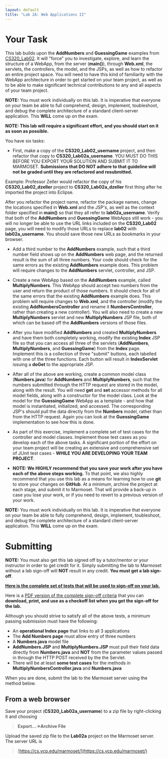 ```yaml
---
layout: default
title: "Lab 2A: Web Applications II"
---
```


Your Task
===============

This lab builds upon the **AddNumbers** and **GuessingGame** examples from [CS320\_Lab02](lab02.html).  It will "force" you to investigate, explore, and learn the structure of a WebApp, from the server (**main()**), through **Web.xml**, the servlets, the controllers, the model, and the JSPs, as well as how to refactor an entire project space.  You will need to have this kind of familiarity with the WebApp architecture in order to get started on your team project, as well as to be able to make significant technical contributions to any and all aspects of your team project.  

**NOTE:** You must work individually on this lab.  It is imperative that everyone on your team be able to full comprehend, design, implement, toubleshoot, and debug the complete architecture of a standard client-server application.  This **WILL** come up on the exam.

**NOTE: This lab will require a significant effort, and you should start on it as soon as possible.**

You have six tasks:

* First, make a copy of the **CS320\_Lab02_username** project, and then refactor that copy to **CS320\_Lab02a\_username**.  YOU MUST DO THIS BEFORE YOU EXPORT YOUR SOLUTION AND SUBMIT IT TO MARMOSET.  **Submissions that DO NOT adhere to that guideline will not be graded until they are refactored and resubmitted.**

Example: Professor Zeller would refactor the copy of his **CS320\_Lab02\_dzeller** project to **CS320\_Lab02a\_dzeller** first thing after he imported the project into Eclipse.

After you refactor the project name, refactor the package names, change the locations specified in **Web.xml** and the JSP's, as well as the context folder specified in **main()** so that they all refer to **lab02a\_username**. Verify that both of the **AddNumbers** and **GuessingGame** WebApps still work - you will no longer be able to use the URL links included on the **CS320\_Lab02** page, you will need to modify those URLs to replace **lab02** with **lab02a\_username**.  You should save those new URLs as bookmarks in your browser.

* Add a third number to the **AddNumbers** example, such that a third number field shows up on the **AddNumbers** web page, and the returned result is the sum of all three numbers.  Your code should check for the same errors as the existing **AddNumbers** example does.  This problem will require changes to the **AddNumbers** servlet, controller, and JSP.

* Create a new WebApp based on the **AddNumbers** example, called **MultiplyNumbers**.  This WebApp should accept two numbers from the user and return the product of those numbers.  It should check for all of the same errors that the existing **AddNumbers** example does.  This problem will require changes to **Web.xml**, and the controller (modify the existing **AddNumbersController** and rename it **NumbersController**, rather than creating a new controller).  You will also need to create a new **MultiplyNumbers** servlet and new **MultiplyNumbers** JSP file, both of which can be based off the **AddNumbers** versions of those files.

* After you have modified **AddNumbers** and created **MultiplyNumbers** and have them both completely working, modify the existing **Index** JSP file so that you can access all three of the servlets (**AddNumbers**, **MultiplyNumbers**, and **GuessingGame**) from the **Index** page.  Implement this is a collection of three "submit" buttons, each labelled with one of the three functions.  Each button will result in **IndexServlet** issuing a **doGet** to the appropriate JSP.

* After all of the above are working, create a common model class (**Numbers.java**) for **AddNumbers** and **MultiplyNumbers**, such that the numbers submitted through the HTTP request are stored in the model, along with the result.  You will need **get** and **set** accessor methods for all model fields, along with a constructor for the model class.  Look at the model for the **GuessingGame** WebApp as a template - and how that model is instantiated, initialized, and accessed.  The corresponding JSP's should pull the data directly from the **Numbers** model, rather than from the HTTP request.  Again you can look at the **GuessingGame** implementation to see how this is done.

* As part of this exercise, implement a complete set of test cases for the controller and model classes.  Implement those test cases as you develop each of the above tasks.  A significant portion of the effort on your team project will be creating an extensive and comprehensive set of JUnit test cases - **WHILE YOU ARE DEVELOPING YOUR TEAM PROJECT**.

* **NOTE: We HIGHLY recommend that you save your work after you have each of the above steps working.**  To that point, we also highly recommend that you use this lab as a means for learning how to use **git** to store your changes on **GitHub**.  At a minimum, archive the project at each stage, and submit it to Marmoset.  That will provide a back-up in case you lose your work, or if you need to revert to a previous version of your work. 

**NOTE:** You must work individually on this lab.  It is imperative that everyone on your team be able to fully comprehend, design, implement, toubleshoot, and debug the complete architecture of a standard client-server application.  This **WILL** come up on the exam.

Submitting
==========

**NOTE:** You must also get this lab signed off by a tutor/mentor or your instructor in order to get credit for it.  Simply submitting the lab to Marmoset without a lab sign-off will **NOT** result in any credit.  **You must get a lab sign-off**.

**[Here is the complete set of tests that will be used to sign-off on your lab.](lab02a-signoff-criteria.html)**

Here is a [PDF version of the complete sign-off criteria](CS320-Lab02a-WebApplicationsII-LabSignOff.pdf) that you can **download, print, and use as a checkoff list when you get the sign-off for the lab.**

Although you should strive to satisfy all of the above tests, a minimum passing submission must have the following:
* An **operational Index page** that links to all 3 applications
* The **Add Numbers page** must allow entry of three numbers
* A **Numbers.java** model file
* **AddNumbers.JSP** and **MultiplyNumbers.JSP** must pull their field data directly from **Numbers.java** and **NOT** from the parameter values passed in through the HTTP POST received by the the Servlet.
* There will be at least **some test cases** for the methods in **MultiplyNumbersController.java** and **Numbers.java**

When you are done, submit the lab to the Marmoset server using the method below.

From a web browser
------------------

Save your project (**CS320\_Lab02a\_username**) to a zip file by right-clicking it and choosing

> **Export...&rarr;Archive File**

Upload the saved zip file to the **Lab02a** project on the Marmoset server. The server URL is

> [https://cs.ycp.edu/marmoset/](https://cs.ycp.edu/marmoset/)


